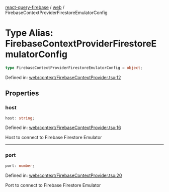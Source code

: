 [react-query-firebase](../../modules.md) / [web](../index.md) / FirebaseContextProviderFirestoreEmulatorConfig

# Type Alias: FirebaseContextProviderFirestoreEmulatorConfig

```ts
type FirebaseContextProviderFirestoreEmulatorConfig = object;
```

Defined in: [web/context/FirebaseContextProvider.tsx:12](https://github.com/vpishuk/react-query-firebase/blob/09a15a5d938c4bdaa4fd86491bcf8ea41c16371f/web/context/FirebaseContextProvider.tsx#L12)

## Properties

### host

```ts
host: string;
```

Defined in: [web/context/FirebaseContextProvider.tsx:16](https://github.com/vpishuk/react-query-firebase/blob/09a15a5d938c4bdaa4fd86491bcf8ea41c16371f/web/context/FirebaseContextProvider.tsx#L16)

Host to connect to Firebase Firestore Emulator

***

### port

```ts
port: number;
```

Defined in: [web/context/FirebaseContextProvider.tsx:20](https://github.com/vpishuk/react-query-firebase/blob/09a15a5d938c4bdaa4fd86491bcf8ea41c16371f/web/context/FirebaseContextProvider.tsx#L20)

Port to connect to Firebase Firestore Emulator
